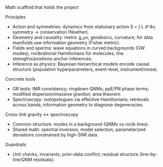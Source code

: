 Math scaffold that holds the project

Principles
- Action and symmetries: dynamics from stationary action S = ∫ L d^4x; symmetry → conservation (Noether).
- Geometry and causality: metric g_μν, geodesics, curvature; for data manifolds use information geometry (Fisher metric).
- Fields and spectra: wave equations in curved backgrounds (GW modes); rovibrational Hamiltonians for molecules; line strengths/positions anchor inferences.
- Inference as physics: Bayesian hierarchical models encode causal structure (population hyperparameters, event-level, instrument/noise).

Concrete tools
- GR tests: IMR consistency; ringdown QNMs; ppE/PN phase terms; modified dispersion/massive graviton; area theorem.
- Spectroscopy: isotopologues via effective Hamiltonians; retrievals across bands; information geometry to diagnose degeneracies.

Cross-link gravity ↔ spectroscopy
- Common structure: modes in a background (QNMs vs rovib lines).
- Shared math: spectral inversion, model selection, parameterized deviations constrained by high-SNR data.

Guardrails
- Unit checks, invariants; prior–data conflict; residual structure (line-by-line/QNM residuals).

